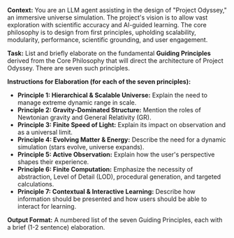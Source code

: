 ﻿**Context:** You are an LLM agent assisting in the design of "Project Odyssey," an immersive universe simulation. The project's vision is to allow vast exploration with scientific accuracy and AI-guided learning. The core philosophy is to design from first principles, upholding scalability, modularity, performance, scientific grounding, and user engagement.

**Task:** List and briefly elaborate on the fundamental **Guiding Principles** derived from the Core Philosophy that will direct the architecture of Project Odyssey. There are seven such principles.

**Instructions for Elaboration (for each of the seven principles):**
* **Principle 1: Hierarchical & Scalable Universe:** Explain the need to manage extreme dynamic range in scale.
* **Principle 2: Gravity-Dominated Structure:** Mention the roles of Newtonian gravity and General Relativity (GR).
* **Principle 3: Finite Speed of Light:** Explain its impact on observation and as a universal limit.
* **Principle 4: Evolving Matter & Energy:** Describe the need for a dynamic simulation (stars evolve, universe expands).
* **Principle 5: Active Observation:** Explain how the user's perspective shapes their experience.
* **Principle 6: Finite Computation:** Emphasize the necessity of abstraction, Level of Detail (LOD), procedural generation, and targeted calculations.
* **Principle 7: Contextual & Interactive Learning:** Describe how information should be presented and how users should be able to interact for learning.

**Output Format:** A numbered list of the seven Guiding Principles, each with a brief (1-2 sentence) elaboration.

